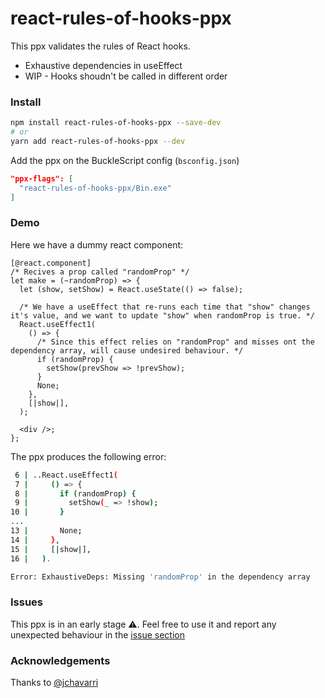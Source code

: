 # react-rules-of-hooks-ppx

This ppx validates the rules of React hooks.

- Exhaustive dependencies in useEffect
- WIP - Hooks shoudn't be called in different order

### Install
```bash
npm install react-rules-of-hooks-ppx --save-dev
# or
yarn add react-rules-of-hooks-ppx --dev
```

Add the ppx on the BuckleScript config (`bsconfig.json`)
```json
"ppx-flags": [
  "react-rules-of-hooks-ppx/Bin.exe"
]
```

### Demo

Here we have a dummy react component:
```re
[@react.component]
/* Recives a prop called "randomProp" */
let make = (~randomProp) => {
  let (show, setShow) = React.useState(() => false);

  /* We have a useEffect that re-runs each time that "show" changes it's value, and we want to update "show" when randomProp is true. */
  React.useEffect1(
    () => {
      /* Since this effect relies on "randomProp" and misses ont the dependency array, will cause undesired behaviour. */
      if (randomProp) {
        setShow(prevShow => !prevShow);
      }
      None;
    },
    [|show|],
  );

  <div />;
};
```

The ppx produces the following error:

```bash
 6 | ..React.useEffect1(
 7 |     () => {
 8 |       if (randomProp) {
 9 |         setShow(_ => !show);
10 |       }
...
13 |       None;
14 |     },
15 |     [|show|],
16 |   ).

Error: ExhaustiveDeps: Missing 'randomProp' in the dependency array
```

### Issues

This ppx is in an early stage ⚠️. Feel free to use it and report any unexpected behaviour in the [issue section](https://github.com/reason-in-barcelona/react-rules-of-hooks-ppx/issues)

### Acknowledgements
Thanks to [@jchavarri](https://github.com/jchavarri)
